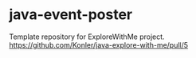 # java-event-poster
Template repository for ExploreWithMe project.
https://github.com/Konler/java-explore-with-me/pull/5
